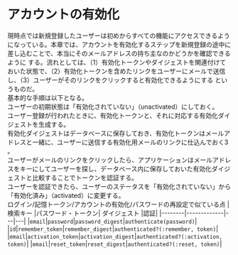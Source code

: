 # アカウントの有効化
現時点では新規登録したユーザーは初めからすべての機能にアクセスできるようになっている。本章では、アカウントを有効化するステップを新規登録の途中に差し込むことで、本当にそのメールアドレスの持ち主なのかどうかを確認できるように
する。流れとしては、（1）有効化トークンやダイジェストを関連付けておいた状態で、（2）有効化トークンを含めたリンクをユーザーにメールで送信し、（3）ユーザーがそのリンクをクリックすると有効化できるようにする
というものだ。<br>
基本的な手順は以下となる。<br>
ユーザーの初期状態は「有効化されていない」（unactivated）にしておく。<br>
ユーザー登録が行われたときに、有効化トークンと、それに対応する有効化ダイジェストを生成する。<br>
有効化ダイジェストはデータベースに保存しておき、有効化トークンはメールアドレスと一緒に、ユーザーに送信する有効化用メールのリンクに仕込んでおく3 。<br>
ユーザーがメールのリンクをクリックしたら、アプリケーションはメールアドレスをキーにしてユーザーを探し、データベース内に保存しておいた有効化ダイジェストと比較することでトークンを認証する。<br>
ユーザーを認証できたら、ユーザーのステータスを「有効化されていない」から「有効化済み」（activated）に変更する。<br>
ログイン/記憶トークン/アカウントの有効化/パスワードの再設定で似ている点
|検索キー	|パスワード・トークン|	ダイジェスト	|認証|
|--------|-------------|---|---|
|```email```|```password```|```password_digest```|```authenticate(password)```|
|```id```|```remember_token```|```remember_digest```|```authenticated?(:remember, token)```|
|```email```|```activation_token```|```activation_digest```|```authenticated?(:activation, token)```|
|```email```|```reset_token```|```reset_digest```|```authenticated?(:reset, token)```|
